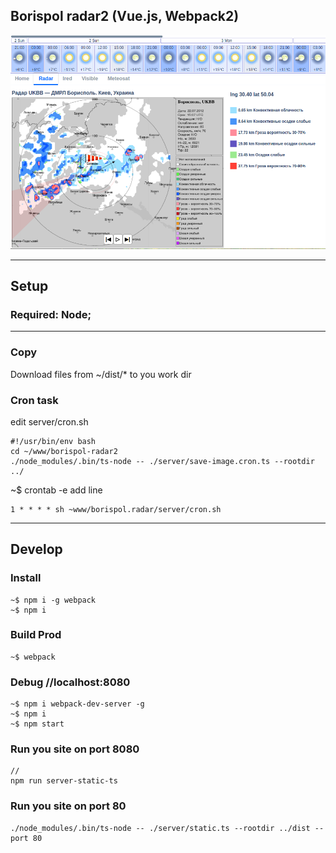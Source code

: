 ## Borispol radar2 (Vue.js, Webpack2)

![](https://github.com/Maxislav/borispol-radar2/blob/master/readme.png?raw=true?raw=true=400x200)

***
## Setup

### Required: Node;
***

### Copy
Download files from ~/dist/* to you work dir

### Cron task
edit server/cron.sh
```
#!/usr/bin/env bash
cd ~/www/borispol-radar2
./node_modules/.bin/ts-node -- ./server/save-image.cron.ts --rootdir ../
```

~$ crontab -e 
add line 
```
1 * * * * sh ~www/borispol.radar/server/cron.sh
```
***

## Develop

### Install

```
~$ npm i -g webpack
~$ npm i
```
### Build Prod
```
~$ webpack
```

### Debug   //localhost:8080

```
~$ npm i webpack-dev-server -g
~$ npm i
~$ npm start

```

### Run you site on port 8080
```
//
npm run server-static-ts

```


### Run you site on port 80
```
./node_modules/.bin/ts-node -- ./server/static.ts --rootdir ../dist --port 80
```
